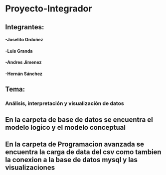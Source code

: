 # Proyecto-Integrador
## Integrantes:
#### -Joselito Ordoñez
#### -Luis Granda 
#### -Andres Jimenez 
#### -Hernán Sánchez 
## Tema: 
### Análisis, interpretación y visualización de datos
## En la carpeta de base de datos se encuentra el modelo logico y el modelo conceptual 
## En la carpeta de Programacion avanzada se encuentra la carga de data del csv como tambien la conexion a la base de datos mysql y las visualizaciones 

